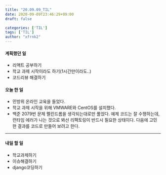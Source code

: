 ```yaml
---
title: "20.09.09_TIL"
date: 2020-09-09T23:46:29+09:00
draft: false

categories: ['TIL']
tags: ['TIL']
author: "xfrnk2"
---
```

#### 계획했던 일
+ 리액트 공부하기
+ 학교 과제 시작이라도 하기(1시간만이라도..)
+ 코드리뷰 해결하기

#### 오늘 한 일

+ 민방위 온라인 교육을 들었다.
+ 학교 과제 시작을 위해 VMWARE와 CentOS를 설치했다.
+ 백준 2079번 문제 펠린드롬을 생각되는대로만 풀었다. 예제 코드는 잘 수행하는데, 런타임 에러가 나는 것으로 봐선 리팩토링이 반드시 필요한 상태이다. 다음에 고민한 결과를 코드로 만들어 보려고 한다.
---   
#### 내일 할 일 
+ 학교과제하기
+ 이슈해결하기
+ django코딩하기